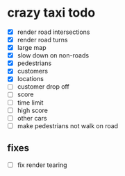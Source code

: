 # crazy taxi todo

- [x] render road intersections
- [x] render road turns
- [x] large map
- [x] slow down on non-roads
- [x] pedestrians
- [x] customers
- [x] locations
- [ ] customer drop off
- [ ] score
- [ ] time limit
- [ ] high score
- [ ] other cars
- [ ] make pedestrians not walk on road

## fixes

- [ ] fix render tearing
